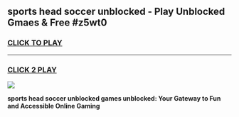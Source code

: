 
## sports head soccer unblocked - Play Unblocked Gmaes & Free #z5wt0
<h3>
<a href="https://news.freeplayer.one?title=sports_head_soccer_unblocked&ref=26F">CLICK TO PLAY</a></h3>
<hr>

<h3>
<a href="https://news.freeplayer.one?title=sports_head_soccer_unblocked&ref=26F">CLICK 2 PLAY</a>
  
</h3>

<a href="https://news.freeplayer.one?title=sports_head_soccer_unblocked&ref=26F/"><img src="https://clearcache.store/games.png"></a>


**sports head soccer unblocked games unblocked: Your Gateway to Fun and Accessible Online Gaming**
